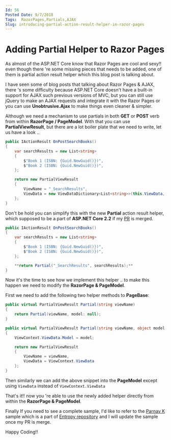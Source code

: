 ```yaml
---
Id: 56
Posted Date: 9/7/2018
Tags:  RazorPages,Partials,AJAX
Slug: introducing-partial-action-result-helper-in-razor-pages
---
```

# Adding Partial Helper to Razor Pages

As almost of the ASP.NET Core know that Razor Pages are cool and sexy!! even though there 're some missing pieces that needs to be added, one of them is partial action result helper which this blog post is talking about.

I have seen some of blog posts that talking about Razor Pages & AJAX, there 's some difficulty because ASP.NET Core doesn't have a built-in support for AJAX such previous versions of MVC, but you can still use jQuery to make an AJAX requests and integrate it with the Razor Pages or you can use **Unobtrusive.Ajax** to make things even cleaner & simpler.

Although we need a mechanism to use partials in both **GET** or **POST** verb from within **RazorPage / PageModel**. With that you can use **PartialViewResult**, but there are a lot boiler plate that we need to write, let us have a look ..  
```csharp
public IActionResult OnPostSearchBooks()
{
    var searchResults = new List<string>
    {
        $"Book 1 (ISBN: {Guid.NewGuid()})",
        $"Book 2 (ISBN: {Guid.NewGuid()})",
    };

    return new PartialViewResult
    {
        ViewName = "_SearchResults",
        ViewData = new ViewDataDictionary<List<string>>(this.ViewData, searchResults),
    };
}
```
Don't be hold you can simplify this with the new **Partial** action result helper, which supposed to be a part of **ASP.NET Core 2.2** if my [PR](https://github.com/aspnet/Mvc/pull/7994) is merged.
```csharp
public IActionResult OnPostSearchBooks()
{
    var searchResults = new List<string>
    {
        $"Book 1 (ISBN: {Guid.NewGuid()})",
        $"Book 2 (ISBN: {Guid.NewGuid()})",
    };

    **return Partial("_SearchResults", searchResults);**
}
```
Now it's the time to see how we implement this helper .. to make this happen we need to modify the **RazorPage & PageModel**.  

First we need to add the following two helper methods to **PageBase**:  
```csharp
public virtual PartialViewResult Partial(string viewName)
{
    return Partial(viewName, model: null);
}

public virtual PartialViewResult Partial(string viewName, object model)
{
    ViewContext.ViewData.Model = model;

    return new PartialViewResult
    {
        ViewName = viewName,
        ViewData = ViewContext.ViewData
    };
}
```
Then similarly we can add the above snippet into the **PageModel** except using `ViewData` instead of `ViewContext.ViewData`  

That's it!! now you 're able to use the newly added helper directly from within the **RazorPage & PageModel**.  

Finally If you need to see a complete sample, I'd like to refer to the [Parnav K](https://github.com/pranavkm) sample which is a part of [Entropy repository](https://github.com/aspnet/Entropy/tree/master/samples/Mvc.RazorPagePartial)  and  I will update the sample once my PR is merge.  

Happy Coding!!